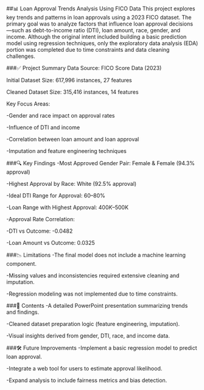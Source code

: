 ##📊 Loan Approval Trends Analysis Using FICO Data
This project explores key trends and patterns in loan approvals using a 2023 FICO dataset. The primary goal was to analyze factors that influence loan approval decisions—such as debt-to-income ratio (DTI), loan amount, race, gender, and income. Although the original intent included building a basic prediction model using regression techniques, only the exploratory data analysis (EDA) portion was completed due to time constraints and data cleaning challenges.

###✅ Project Summary
Data Source: FICO Score Data (2023)

Initial Dataset Size: 617,996 instances, 27 features

Cleaned Dataset Size: 315,416 instances, 14 features

Key Focus Areas:

-Gender and race impact on approval rates

-Influence of DTI and income

-Correlation between loan amount and loan approval

-Imputation and feature engineering techniques

###🔍 Key Findings
-Most Approved Gender Pair: Female & Female (94.3% approval)

-Highest Approval by Race: White (92.5% approval)

-Ideal DTI Range for Approval: 60–80%

-Loan Range with Highest Approval: $400K–$500K

-Approval Rate Correlation:

-DTI vs Outcome: -0.0482

-Loan Amount vs Outcome: 0.0325

###📉 Limitations
-The final model does not include a machine learning component.

-Missing values and inconsistencies required extensive cleaning and imputation.

-Regression modeling was not implemented due to time constraints.

###📂 Contents
-A detailed PowerPoint presentation summarizing trends and findings.

-Cleaned dataset preparation logic (feature engineering, imputation).

-Visual insights derived from gender, DTI, race, and income data.

###🛠 Future Improvements
-Implement a basic regression model to predict loan approval.

-Integrate a web tool for users to estimate approval likelihood.

-Expand analysis to include fairness metrics and bias detection.
